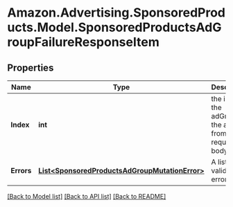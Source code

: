 # Amazon.Advertising.SponsoredProducts.Model.SponsoredProductsAdGroupFailureResponseItem

## Properties

Name | Type | Description | Notes
------------ | ------------- | ------------- | -------------
**Index** | **int** | the index of the adGroup in the array from the request body | 
**Errors** | [**List&lt;SponsoredProductsAdGroupMutationError&gt;**](SponsoredProductsAdGroupMutationError.md) | A list of validation errors | [optional] 

[[Back to Model list]](../README.md#documentation-for-models) [[Back to API list]](../README.md#documentation-for-api-endpoints) [[Back to README]](../README.md)

